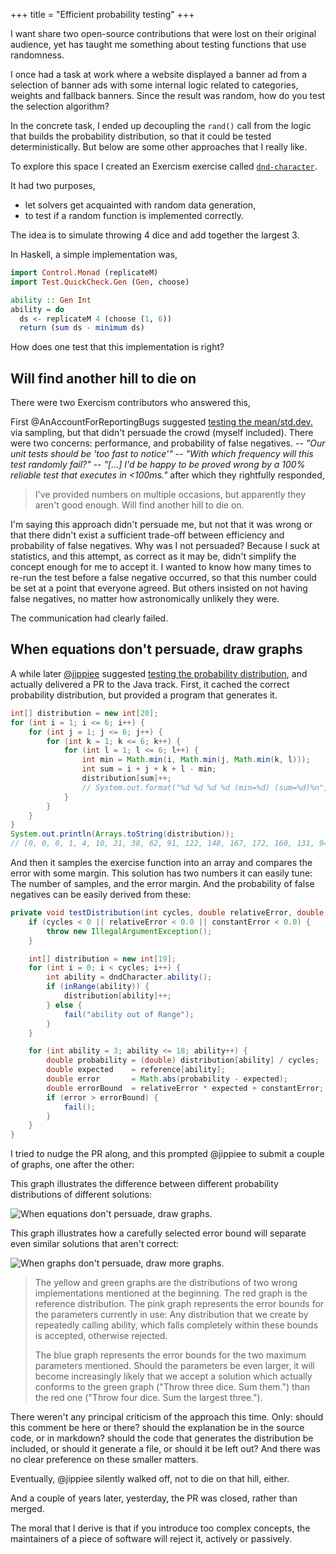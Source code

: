 +++
title = "Efficient probability testing"
+++

I want share two open-source contributions that were lost on their original audience, yet has taught me something about testing functions that use randomness.

I once had a task at work where a website displayed a banner ad from a selection of banner ads with some internal logic related to categories, weights and fallback banners. Since the result was random, how do you test the selection algorithm?

In the concrete task, I ended up decoupling the `rand()` call from the logic that builds the probability distribution, so that it could be tested deterministically. But below are some other approaches that I really like.

To explore this space I created an Exercism exercise called [`dnd-character`](https://github.com/exercism/haskell/pull/782/files).

It had two purposes,

- let solvers get acquainted with random data generation,
- to test if a random function is implemented correctly.

The idea is to simulate throwing 4 dice and add together the largest 3.

In Haskell, a simple implementation was,

```haskell
import Control.Monad (replicateM)
import Test.QuickCheck.Gen (Gen, choose)

ability :: Gen Int
ability = do
  ds <- replicateM 4 (choose (1, 6))
  return (sum ds - minimum ds)
```

How does one test that this implementation is right?

## Will find another hill to die on

There were two Exercism contributors who answered this,

First @AnAccountForReportingBugs suggested [testing the mean/std.dev.](https://github.com/exercism/problem-specifications/issues/1419) via sampling, but that didn't persuade the crowd (myself included). There were two concerns: performance, and probability of false negatives. -- *"Our unit tests should be 'too fast to notice'"* -- *"With which frequency will this test randomly fail?"* -- *"[...] I'd be happy to be proved wrong by a 100% reliable test that executes in <100ms."* after which they rightfully responded,

> I've provided numbers on multiple occasions, but apparently they aren't good enough. Will find another hill to die on.

I'm saying this approach didn't persuade me, but not that it was wrong or that there didn't exist a sufficient trade-off between efficiency and probability of false negatives. Why was I not persuaded? Because I suck at statistics, and this attempt, as correct as it may be, didn't simplify the concept enough for me to accept it. I wanted to know how many times to re-run the test before a false negative occurred, so that this number could be set at a point that everyone agreed. But others insisted on not having false negatives, no matter how astronomically unlikely they were.

The communication had clearly failed.

## When equations don't persuade, draw graphs

A while later [@jippiee](https://github.com/jippiee) suggested [testing the probability distribution](https://github.com/exercism/java/pull/1623), and actually delivered a PR to the Java track. First, it cached the correct probability distribution, but provided a program that generates it.

```java
int[] distribution = new int[20];
for (int i = 1; i <= 6; i++) {
    for (int j = 1; j <= 6; j++) {
        for (int k = 1; k <= 6; k++) {
            for (int l = 1; l <= 6; l++) {
                int min = Math.min(i, Math.min(j, Math.min(k, l)));
                int sum = i + j + k + l - min;
                distribution[sum]++;
                // System.out.format("%d %d %d %d (min=%d) (sum=%d)%n", i, j, k, l, min, sum);
            }
        }
    }
}
System.out.println(Arrays.toString(distribution));
// [0, 0, 0, 1, 4, 10, 21, 38, 62, 91, 122, 148, 167, 172, 160, 131, 94, 54, 21, 0]
```

And then it samples the exercise function into an array and compares the error with some margin. This solution has two numbers it can easily tune: The number of samples, and the error margin. And the probability of false negatives can be easily derived from these:

```java
private void testDistribution(int cycles, double relativeError, double constantError) {
    if (cycles < 0 || relativeError < 0.0 || constantError < 0.0) {
        throw new IllegalArgumentException();
    }

    int[] distribution = new int[19];
    for (int i = 0; i < cycles; i++) {
        int ability = dndCharacter.ability();
        if (inRange(ability)) {
            distribution[ability]++;
        } else {
            fail("ability out of Range");
        }
    }

    for (int ability = 3; ability <= 18; ability++) {
        double probability = (double) distribution[ability] / cycles;
        double expected    = reference[ability];
        double error       = Math.abs(probability - expected);
        double errorBound  = relativeError * expected + constantError;
        if (error > errorBound) {
            fail();
        }
    }
}
```

I tried to nudge the PR along, and this prompted @jippiee to submit a couple of graphs, one after the other:

This graph illustrates the difference between different probability distributions of different solutions:

![When equations don't persuade, draw graphs.](https://i.imgur.com/K6xabdi.png)

This graph illustrates how a carefully selected error bound will separate even similar solutions that aren't correct:

![When graphs don't persuade, draw more graphs.](https://i.imgur.com/WFGjQdI.png)

> The yellow and green graphs are the distributions of two wrong implementations mentioned at the beginning. The red graph is the reference distribution. The pink graph represents the error bounds for the parameters currently in use: Any distribution that we create by repeatedly calling ability, which falls completely within these bounds is accepted, otherwise rejected.
>
> The blue graph represents the error bounds for the two maximum parameters mentioned. Should the parameters be even larger, it will become increasingly likely that we accept a solution which actually conforms to the green graph ("Throw three dice. Sum them.") than the red one ("Throw four dice. Sum the largest three.").

There weren't any principal criticism of the approach this time. Only: should this comment be here or there? should the explanation be in the source code, or in markdown? should the code that generates the distribution be included, or should it generate a file, or should it be left out? And there was no clear preference on these smaller matters.
  
Eventually, @jippiee silently walked off, not to die on that hill, either.
  
And a couple of years later, yesterday, the PR was closed, rather than merged.

The moral that I derive is that if you introduce too complex concepts, the maintainers of a piece of software will reject it, actively or passively.